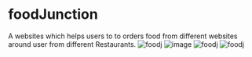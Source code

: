 # foodJunction
A websites which helps users to to orders food from different websites around user from different Restaurants.
![foodj](https://user-images.githubusercontent.com/68410510/96357802-f52ca680-111d-11eb-83e7-413b199c415f.png)
![image](https://user-images.githubusercontent.com/68410510/96357860-87cd4580-111e-11eb-8380-dc79b19e26be.png)
![foodj](https://user-images.githubusercontent.com/68410510/96357821-46d53100-111e-11eb-82f7-1816aca79dbc.png)
![foodj](https://user-images.githubusercontent.com/68410510/96357884-c8c55a00-111e-11eb-80e0-d4271b0c7e2d.png)


